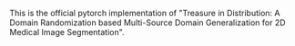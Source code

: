 This is the official pytorch implementation of "Treasure in Distribution: A Domain Randomization based Multi-Source Domain Generalization for 2D Medical Image Segmentation".
